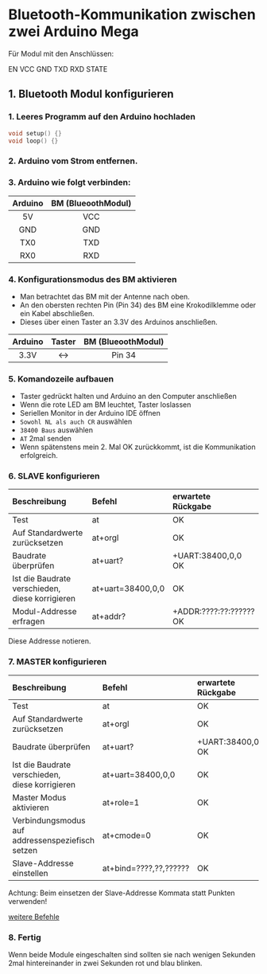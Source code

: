 # Bluetooth-Kommunikation zwischen zwei Arduino Mega

Für Modul mit den Anschlüssen:

EN  VCC GND TXD RXD STATE


## 1. Bluetooth Modul konfigurieren

### 1. Leeres Programm auf den Arduino hochladen

```c++
void setup() {}
void loop() {}
```

### 2. Arduino vom Strom entfernen.
### 3. Arduino wie folgt verbinden:

|Arduino|BM (BlueoothModul)|
|:-----:|:-----:|
|5V|VCC|
|GND|GND|
|TX0|TXD|
|RX0|RXD|

### 4. Konfigurationsmodus des BM aktivieren

* Man betrachtet das BM mit der Antenne nach oben.
* An den obersten rechten Pin (Pin 34) des BM eine Krokodilklemme oder ein Kabel abschließen.
* Dieses über einen Taster an 3.3V des Arduinos anschließen.

|Arduino|Taster|BM (BlueoothModul)|
|:-----:|:-----:|:-----:|
|3.3V|↔|Pin 34|

### 5. Komandozeile aufbauen

* Taster gedrückt halten und Arduino an den Computer anschließen
* Wenn die rote LED am BM leuchtet, Taster loslassen
* Seriellen Monitor in der Arduino IDE öffnen
* `Sowohl NL als auch CR` auswählen
* `38400 Baus` auswählen
* `AT` 2mal senden
* Wenn spätenstens mein 2. Mal OK zurückkommt, ist die Kommunikation erfolgreich.

### 6. SLAVE konfigurieren

|Beschreibung|Befehl|erwartete<br>Rückgabe|
|:-----|:-----|:-----|
|Test|at|OK|
|Auf Standardwerte zurücksetzen|at+orgl|OK|
|Baudrate überprüfen|at+uart?|+UART:38400,0,0<br>OK|
|Ist die Baudrate verschieden,<br>diese korrigieren|at+uart=38400,0,0|OK|
|Modul-Addresse erfragen|at+addr?|+ADDR:????:??:??????<br>OK|

Diese Addresse notieren.

### 7. MASTER konfigurieren

|Beschreibung|Befehl|erwartete<br>Rückgabe|
|:-----|:-----|:-----|
|Test|at|OK|
|Auf Standardwerte zurücksetzen|at+orgl|OK|
|Baudrate überprüfen|at+uart?|+UART:38400,0,0<br>OK|
|Ist die Baudrate verschieden,<br>diese korrigieren|at+uart=38400,0,0|OK|
|Master Modus<br>aktivieren|at+role=1|OK|
|Verbindungsmodus auf<br>addressenspeziefisch setzen|at+cmode=0|OK|
|Slave-Addresse einstellen|at+bind=????,??,??????|OK|

Achtung: Beim einsetzen der Slave-Addresse Kommata statt Punkten verwenden!

[weitere Befehle](http://www.linotux.ch/arduino/HC-0305_serial_module_AT_commamd_set_201104_revised.pdf)

### 8. Fertig

Wenn beide Module eingeschalten sind sollten sie nach wenigen Sekunden 2mal hintereinander in zwei Sekunden rot und blau blinken.